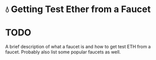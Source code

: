 # :droplet: Getting Test Ether from a Faucet

# TODO

A brief description of what a faucet is and how to get test ETH from a faucet.
Probably also list some popular faucets as well.